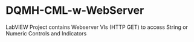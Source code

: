 # DQMH-CML-w-WebServer
LabVIEW Project contains Webserver VIs (HTTP GET) to access String or Numeric Controls and Indicators
